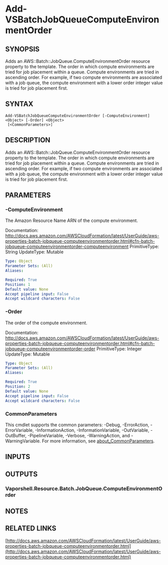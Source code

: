 # Add-VSBatchJobQueueComputeEnvironmentOrder

## SYNOPSIS
Adds an AWS::Batch::JobQueue.ComputeEnvironmentOrder resource property to the template.
The order in which compute environments are tried for job placement within a queue.
Compute environments are tried in ascending order.
For example, if two compute environments are associated with a job queue, the compute environment with a lower order integer value is tried for job placement first.

## SYNTAX

```
Add-VSBatchJobQueueComputeEnvironmentOrder [-ComputeEnvironment] <Object> [-Order] <Object>
 [<CommonParameters>]
```

## DESCRIPTION
Adds an AWS::Batch::JobQueue.ComputeEnvironmentOrder resource property to the template.
The order in which compute environments are tried for job placement within a queue.
Compute environments are tried in ascending order.
For example, if two compute environments are associated with a job queue, the compute environment with a lower order integer value is tried for job placement first.

## PARAMETERS

### -ComputeEnvironment
The Amazon Resource Name ARN of the compute environment.

Documentation: http://docs.aws.amazon.com/AWSCloudFormation/latest/UserGuide/aws-properties-batch-jobqueue-computeenvironmentorder.html#cfn-batch-jobqueue-computeenvironmentorder-computeenvironment
PrimitiveType: String
UpdateType: Mutable

```yaml
Type: Object
Parameter Sets: (All)
Aliases:

Required: True
Position: 1
Default value: None
Accept pipeline input: False
Accept wildcard characters: False
```

### -Order
The order of the compute environment.

Documentation: http://docs.aws.amazon.com/AWSCloudFormation/latest/UserGuide/aws-properties-batch-jobqueue-computeenvironmentorder.html#cfn-batch-jobqueue-computeenvironmentorder-order
PrimitiveType: Integer
UpdateType: Mutable

```yaml
Type: Object
Parameter Sets: (All)
Aliases:

Required: True
Position: 2
Default value: None
Accept pipeline input: False
Accept wildcard characters: False
```

### CommonParameters
This cmdlet supports the common parameters: -Debug, -ErrorAction, -ErrorVariable, -InformationAction, -InformationVariable, -OutVariable, -OutBuffer, -PipelineVariable, -Verbose, -WarningAction, and -WarningVariable. For more information, see [about_CommonParameters](http://go.microsoft.com/fwlink/?LinkID=113216).

## INPUTS

## OUTPUTS

### Vaporshell.Resource.Batch.JobQueue.ComputeEnvironmentOrder
## NOTES

## RELATED LINKS

[http://docs.aws.amazon.com/AWSCloudFormation/latest/UserGuide/aws-properties-batch-jobqueue-computeenvironmentorder.html](http://docs.aws.amazon.com/AWSCloudFormation/latest/UserGuide/aws-properties-batch-jobqueue-computeenvironmentorder.html)

